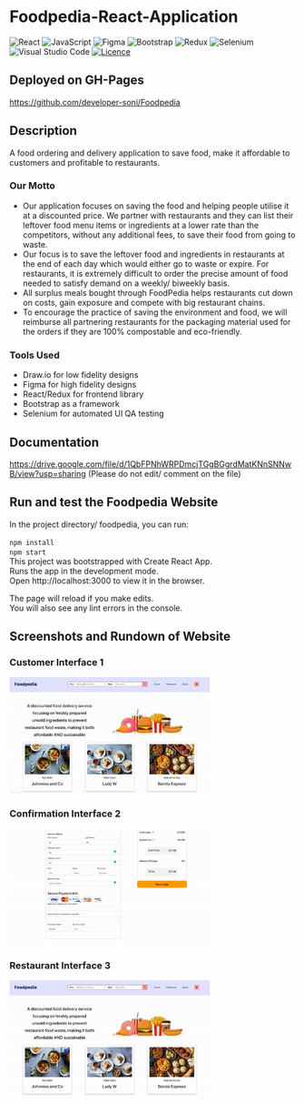 # Foodpedia-React-Application

![React](https://img.shields.io/badge/react-%2320232a.svg?style=for-the-badge&logo=react&logoColor=%2361DAFB)
![JavaScript](https://img.shields.io/badge/javascript-%23323330.svg?style=for-the-badge&logo=javascript&logoColor=%23F7DF1E)
![Figma](https://img.shields.io/badge/figma-%23F24E1E.svg?style=for-the-badge&logo=figma&logoColor=white)
![Bootstrap](https://img.shields.io/badge/bootstrap-%23563D7C.svg?style=for-the-badge&logo=bootstrap&logoColor=white)
![Redux](https://img.shields.io/badge/redux-%23593d88.svg?style=for-the-badge&logo=redux&logoColor=white)
![Selenium](https://img.shields.io/badge/-selenium-%43B02A?style=for-the-badge&logo=selenium&logoColor=white)
![Visual Studio Code](https://img.shields.io/badge/Visual%20Studio%20Code-0078d7.svg?style=for-the-badge&logo=visual-studio-code&logoColor=white)
[![Licence](https://img.shields.io/github/license/Ileriayo/markdown-badges?style=for-the-badge)](./LICENSE)

## Deployed on GH-Pages
https://github.com/developer-soni/Foodpedia

## Description
A food ordering and delivery application to save food, make it affordable to customers and profitable to restaurants.

### Our Motto 
* Our application focuses on saving the food and helping people utilise it at a discounted price. We partner with restaurants and they can list their leftover food menu items or ingredients at a lower rate than the competitors, without any additional fees, to save their food from going to waste. 
* Our focus is to save the leftover food and ingredients in restaurants at the end of each day which would either go to waste or expire. For restaurants, it is extremely difficult to order the precise amount of food needed to satisfy demand on a weekly/ biweekly basis. 
* All surplus meals bought through FoodPedia
helps restaurants cut down on costs, gain exposure and compete with big
restaurant chains. 
* To encourage the practice of saving the environment and
food, we will reimburse all partnering restaurants for the packaging material
used for the orders if they are 100% compostable and eco-friendly.

### Tools Used 
- Draw.io for low fidelity designs
- Figma for high fidelity designs
- React/Redux for frontend library
- Bootstrap as a framework
- Selenium for automated UI QA testing

## Documentation
https://drive.google.com/file/d/1QbFPNhWRPDmcjTGgBGgrdMatKNnSNNwB/view?usp=sharing (Please do not edit/ comment on the file)

## Run and test the Foodpedia Website
In the project directory/ foodpedia, you can run:

`npm install` \
`npm start` \
This project was bootstrapped with Create React App. <br/>
Runs the app in the development mode. <br/>
Open http://localhost:3000 to view it in the browser.

The page will reload if you make edits.\
You will also see any lint errors in the console.

## Screenshots and Rundown of Website

### Customer Interface 1
<img src="cust1.gif" alt="CustomerInterface!" width="70%"/>

### Confirmation Interface 2
<img src="cust2.gif" alt="CustomerInterface!" width="70%"/>

### Restaurant Interface 3
<img src="rest1.gif" alt="RestaurantInterface!" width="70%"/>





